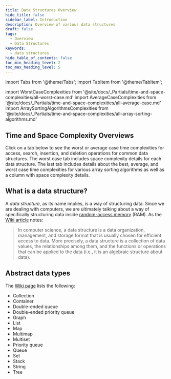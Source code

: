```yaml
---
title: Data Structures Overview
hide_title: false
sidebar_label: Introduction
description: Overview of various data structures
draft: false
tags: 
  - Overview
  - Data Structures
keywords: 
  - data structures
hide_table_of_contents: false
toc_min_heading_level: 2
toc_max_heading_level: 5
---
```


import Tabs from '@theme/Tabs';
import TabItem from '@theme/TabItem';

import WorstCaseComplexities from '@site/docs/_Partials/time-and-space-complexities/all-worst-case.md'
import AverageCaseComplexities from '@site/docs/_Partials/time-and-space-complexities/all-average-case.md'
import ArraySortingAlgorithmsComplexities from '@site/docs/_Partials/time-and-space-complexities/all-array-sorting-algorithms.md'

## Time and Space Complexity Overviews

Click on a tab below to see the worst or average case time complexities for access, search, insertion, and deletion operations for common data structures. The worst case tab includes space complexity details for each data structure. The last tab includes details about the best, average, and worst case time complexities for various array sorting algorithms as well as a column with space complexity details.

<Tabs>
<TabItem value='tc-worst-case-data-structures' label='Worst Case'>

<WorstCaseComplexities />

</TabItem>
<TabItem value='tc-average-case-data-structures' label='Average Case'>

<AverageCaseComplexities />

</TabItem>
<TabItem value='tc-array-sorting-algorithms' label='Array Sorting Algorithms'>

<ArraySortingAlgorithmsComplexities />

</TabItem>
</Tabs>

## What is a data structure?

A *data structure*, as its name implies, is a way of structuring data. Since we are dealing with computers, we are ultimately talking about a way of specifically structuring data inside [random-access memory](https://en.wikipedia.org/wiki/Random-access_memory) (RAM). As the [Wiki article](https://en.wikipedia.org/wiki/Data_structure) notes:

> In computer science, a data structure is a data organization, management, and storage format that is usually chosen for efficient access to data. More precisely, a data structure is a collection of data values, the relationships among them, and the functions or operations that can be applied to the data (i.e., it is an algebraic structure about data).

## Abstract data types

The [Wiki page](https://en.wikipedia.org/wiki/Abstract_data_type) lists the following:

- Collection
- Container
- Double-ended queue
- Double-ended priority queue
- Graph
- List
- Map
- Multimap
- Multiset
- Priority queue
- Queue
- Set
- Stack
- String
- Tree